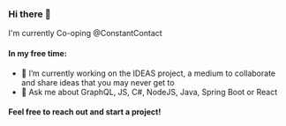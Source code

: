 ### Hi there 👋
I'm currently Co-oping @ConstantContact

#### In my free time: 
- 🔭 I’m currently working on the IDEAS project, a medium to collaborate and share ideas that you may never get to
- 💬 Ask me about GraphQL, JS, C#, NodeJS, Java, Spring Boot or React

#### Feel free to reach out and start a project!
